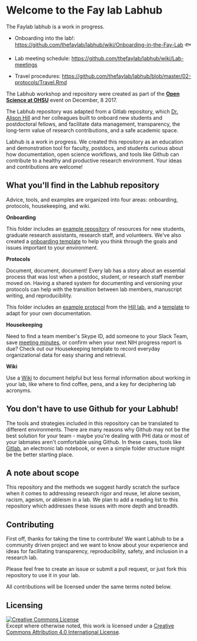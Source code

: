 # Welcome to the Fay lab Labhub

The Faylab labhub is a work in progress.  

* Onboarding into the lab!: https://github.com/thefaylab/labhub/wiki/Onboarding-in-the-Fay-Lab :fish:

* Lab meeting schedule: https://github.com/thefaylab/labhub/wiki/Lab-meetings
* Travel procedures: https://github.com/thefaylab/labhub/blob/master/02-protocols/Travel.Rmd


The Labhub workshop and repository were created as part of the [**Open Science at OHSU**](http://www.ohsu.edu/blogs/researchnews/2017/12/04/open-science-panel-the-evolving-landscape-of-scientific-communication-dec-8/) event on December, 8 2017.

The Labhub repository was adapted from a Gitlab repository, which [Dr. Alison Hill](https://alison.rbind.io/) and her colleagues built to onboard new students and postdoctoral fellows, and facilitate data management, transparency, the long-term value of research contributions, and a safe academic space.

Labhub is a work in progress.  We created this repository as an education and demonstration tool for faculty, postdocs, and students curious about how documentation, open science workflows, and tools like Github can contribute to a healthy and productive research environment.  Your ideas and contributions are welcome!

## What you'll find in the Labhub repository
Advice, tools, and examples are organized into four areas:  onboarding, protocols, housekeeping, and wiki.  

**Onboarding**

This folder includes an [example repository](https://github.com/apreshill/labhub/tree/master/01-onboarding/example) of resources for new students, graduate research assistants, research staff, and volunteers.  We've also created a [onboarding template](https://github.com/apreshill/labhub/blob/master/01-onboarding/template/onboarding.md) to help you think through the goals and issues important to your environment.

**Protocols**

Document, document, document!  Every lab has a story about an essential process that was lost when a postdoc, student, or research staff member moved on.  Having a shared system for documenting and versioning your protocols can help with the transition between lab members, manuscript writing, and reproducibility.  

This folder includes an [example protocol](https://github.com/apreshill/labhub/tree/master/02-protocols/example) from the [Hill lab](https://alison.rbind.io/), and a [template](https://github.com/apreshill/labhub/blob/master/02-protocols/template/protocol.md) to adapt for your own documentation.

**Housekeeping**

Need to find a team member's Skype ID, add someone to your Slack Team, save [meeting minutes](http://third-bit.com/teaching/community.html#meetings-meetings-meetings), or confirm when your next NIH progress report is due?  Check out our Housekeeping template to record everyday organizational data for easy sharing and retrieval.

**Wiki**

Use a [Wiki](https://github.com/apreshill/labhub/wiki) to document helpful but less formal information about working in your lab, like where to find coffee, pens, and a key for deciphering lab acronyms.

## You don't have to use Github for your Labhub!
The tools and strategies included in this repository can be translated to different environments.  There are many reasons why Github may not be the best solution for your team - maybe you're dealing with PHI data or most of your labmates aren't comfortable using Github.  In these cases, tools like [Gitlab](https://about.gitlab.com/), an electronic lab notebook, or even a simple folder structure might be the better starting place.

## A note about scope
This repository and the methods we suggest hardly scratch the surface when it comes to addressing research rigor and reuse, let alone sexism, racism, ageism, or ableism in a lab.  We plan to add a reading list to this repository which addresses these issues with more depth and breadth. 

## Contributing
First off, thanks for taking the time to contribute!  We want Labhub to be a community driven project and we want to know about your experience and ideas for facilitating transparency, reproducibility, safety, and inclusion in a research lab.

Please feel free to create an issue or submit a pull request, or just fork this repository to use it in your lab.

All contributions will be licensed under the same terms noted below.

## Licensing  
<a rel="license" href="http://creativecommons.org/licenses/by/4.0/"><img alt="Creative Commons License" style="border-width:0" src="https://i.creativecommons.org/l/by/4.0/80x15.png" /></a><br />Except where otherwise noted, this work is licensed under a <a rel="license" href="http://creativecommons.org/licenses/by/4.0/">Creative Commons Attribution 4.0 International License</a>.
